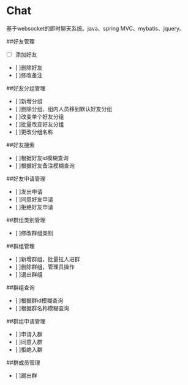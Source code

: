 # Chat
基于websocket的即时聊天系统。java、spring MVC、mybatis、jquery。



##好友管理
 - [ ] 添加好友
 - [ ]删除好友
 - [ ]修改备注

##好友分组管理
- [ ]新增分组
- [ ]删除分组，组内人员移到默认好友分组
- [ ]改变单个好友分组
- [ ]批量改变好友分组
- [ ]更改分组名称

##好友搜索
- [ ]根据好友id模糊查询
- [ ]根据好友备注模糊查询

##好友申请管理
- [ ]发出申请
- [ ]同意好友申请
- [ ]拒绝好友申请

##群组类别管理
- [ ]修改群组类别

##群组管理
- [ ]新增群组，批量拉人进群
- [ ]删除群组，管理员操作
- [ ]退出群组

##群组查询
- [ ]根据群id模糊查询
- [ ]根据群名称模糊查询

##群组申请管理
- [ ]申请入群
- [ ]同意入群
- [ ]拒绝入群

##群成员管理
- [ ]踢出群





